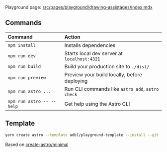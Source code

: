 Playground page: [src/pages/playground/drawing-assistages/index.mdx](src/pages/playground/drawing-assistant/index.mdx)

## Commands

| Command                   | Action                                           |
| :------------------------ | :----------------------------------------------- |
| `npm install`             | Installs dependencies                            |
| `npm run dev`             | Starts local dev server at `localhost:4321`      |
| `npm run build`           | Build your production site to `./dist/`          |
| `npm run preview`         | Preview your build locally, before deploying     |
| `npm run astro ...`       | Run CLI commands like `astro add`, `astro check` |
| `npm run astro -- --help` | Get help using the Astro CLI                     |

## Template

```sh
yarn create astro --template adbl/playground-template --install --git --typescript strictest --skip-houston
```

Based on [create-astro/minimal](https://github.com/withastro/astro/tree/create-astro%404.5.0/examples/minimal)

